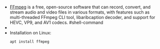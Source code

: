 - [FFmpeg](https://ffmpeg.org/) is a free, open-source software that can record, convert, and stream audio and video files in various formats, with features such as multi-threaded FFmpeg CLI tool, libaribcaption decoder, and support for HEVC, VP9, and AV1 codecs. #shell-command
-
- Installation on Linux:
  ```bash
  apt install ffmpeg
  ```